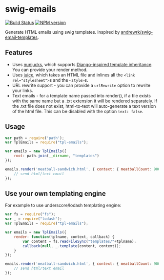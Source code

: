 swig-emails
==========

[![Build Status](https://travis-ci.org/SamyPesse/swig-emails.png?branch=master)](https://travis-ci.org/SamyPesse/swig-emails)
[![NPM version](https://badge.fury.io/js/swig-emails.svg)](http://badge.fury.io/js/swig-emails)


Generate HTML emails using swig templates. Inspired by [andrewrk/swig-email-templates](https://github.com/andrewrk/swig-email-templates).


## Features

 * Uses [nunjucks](http://mozilla.github.io/nunjucks/), which supports [Django-inspired template inheritance](https://docs.djangoproject.com/en/dev/topics/templates/#template-inheritance). You can provide your render method.
 * Uses [juice](https://github.com/LearnBoost/juice), which takes an HTML file and inlines all the `<link rel="stylesheet">`s and the `<style>`s.
 * URL rewrite support - you can provide a `urlRewrite` option to rewrite your links.
 * Text emails - for a template name passed into render(), if a file exists with the same name but a .txt extension it will be rendered separately. If the .txt file does not exist, html-to-text will auto-generate a text version of the html file. This can be disabled with the option `text: false`.

## Usage

```js
var path = require('path');
var TplEmails = require("tpl-emails");

var emails = new TplEmails({
    root: path.join(__dirname, "templates")
});

emails.render('meatball-sandwich.html', { context: { meatballCount: 9001 } }, function(err, html, text) {
    // send html/text email
});
```

## Use your own templating engine

For example to use underscore/lodash templating engine:

```js
var fs = require("fs");
var _ = require("lodash");
var TplEmails = require("tpl-emails");

var emails = new TplEmails({
    render: function(tplname, context, callback) {
        var content = fs.readFileSync("templates/"+tplname);
        callback(null, _.template(content, context));
    }
});

emails.render('meatball-sandwich.html', { context: { meatballCount: 9001 } }, function(err, html, text) {
    // send html/text email
});
```
